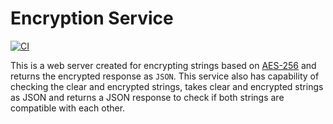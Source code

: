 # Encryption Service
[![CI](https://github.com/vpnbeast/encryption-service/workflows/CI/badge.svg?event=push)](https://github.com/vpnbeast/encryption-service/actions?query=workflow%3ACI)

This is a web server created for encrypting strings based on [AES-256](https://www.solarwindsmsp.com/blog/aes-256-encryption-algorithm) 
and returns the encrypted response as `JSON`. This service also has capability of checking the clear and encrypted strings, 
takes clear and encrypted strings as JSON and returns a JSON response to check if both strings are compatible with each other.

